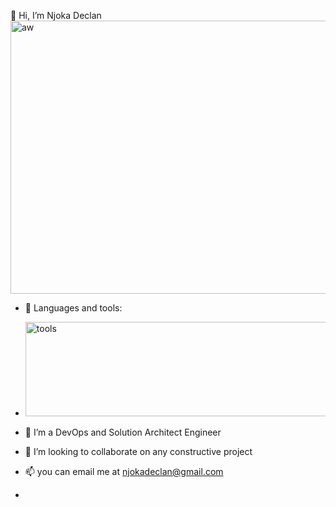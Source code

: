👋 Hi, I’m Njoka Declan
<img width="544" height="437" alt="aw" src="https://github.com/user-attachments/assets/00b11c2b-b81e-4626-8ef7-517d1b00baeb" />


- 👀 Languages and tools:
- <img width="945" height="151" alt="tools" src="https://github.com/user-attachments/assets/85e5e9ce-f116-4267-b0bb-507ae26cfc38" />

- 🌱 I’m a DevOps and Solution Architect Engineer
- 💞️ I’m looking to collaborate on any constructive project
- 📫 you can email me at njokadeclan@gmail.com
- 

<!---
njokadeclan/njokadeclan is a ✨ special ✨ repository because its `README.md` (this file) appears on your GitHub profile.
You can click the Preview link to take a look at your changes.
--->
